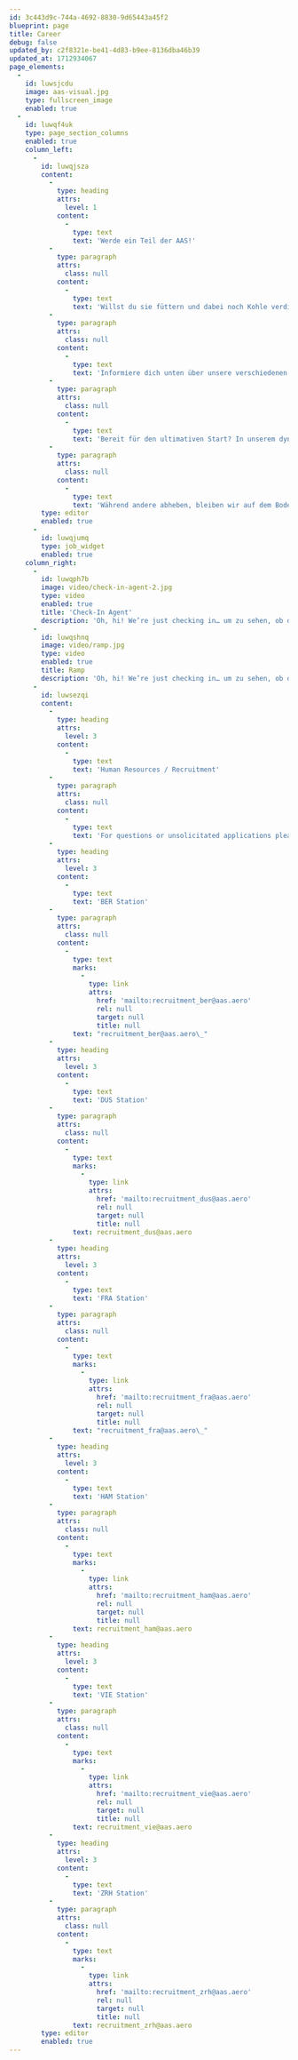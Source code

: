```yaml
---
id: 3c443d9c-744a-4692-8830-9d65443a45f2
blueprint: page
title: Career
debug: false
updated_by: c2f8321e-be41-4d83-b9ee-8136dba46b39
updated_at: 1712934067
page_elements:
  -
    id: luwsjcdu
    image: aas-visual.jpg
    type: fullscreen_image
    enabled: true
  -
    id: luwqf4uk
    type: page_section_columns
    enabled: true
    column_left:
      -
        id: luwqjsza
        content:
          -
            type: heading
            attrs:
              level: 1
            content:
              -
                type: text
                text: 'Werde ein Teil der AAS!'
          -
            type: paragraph
            attrs:
              class: null
            content:
              -
                type: text
                text: 'Willst du sie füttern und dabei noch Kohle verdienen? Du bist Checker oder Checkerin, sortierst gerne, magst es, wenn dir auf Arbeit nebenbei noch Muskeln spriessen oder trägst gerne Verantwortung für die ganze Geschichte? Dann bist du hier richtig, denn wir suchen Zuwachs für die große AAS-Gemeinschaft in Deutschland, Österreich und der Schweiz.'
          -
            type: paragraph
            attrs:
              class: null
            content:
              -
                type: text
                text: 'Informiere dich unten über unsere verschiedenen Jobprofile und sende uns deine Bewerbung.'
          -
            type: paragraph
            attrs:
              class: null
            content:
              -
                type: text
                text: 'Bereit für den ultimativen Start? In unserem dynamischen Groundhandling-Team mit Schweizer Wurzeln und einem Wachstum, das durch die Wolkendecke geht, eröffnen sich spannende Perspektiven für dich.'
          -
            type: paragraph
            attrs:
              class: null
            content:
              -
                type: text
                text: 'Während andere abheben, bleiben wir auf dem Boden – und sorgen dafür, dass dort alles reibungslos und effizient abläuft.'
        type: editor
        enabled: true
      -
        id: luwqjumq
        type: job_widget
        enabled: true
    column_right:
      -
        id: luwqph7b
        image: video/check-in-agent-2.jpg
        type: video
        enabled: true
        title: 'Check-In Agent'
        description: 'Oh, hi! We’re just checking in… um zu sehen, ob du vielleicht unser neuer Passenger Service Agent werden möchtest.'
      -
        id: luwqshnq
        image: video/ramp.jpg
        type: video
        enabled: true
        title: Ramp
        description: 'Oh, hi! We’re just checking in… um zu sehen, ob du vielleicht unser neuer Passenger Service Agent werden möchtest.'
      -
        id: luwsezqi
        content:
          -
            type: heading
            attrs:
              level: 3
            content:
              -
                type: text
                text: 'Human Resources / Recruitment'
          -
            type: paragraph
            attrs:
              class: null
            content:
              -
                type: text
                text: 'For questions or unsolicitated applications please contact:'
          -
            type: heading
            attrs:
              level: 3
            content:
              -
                type: text
                text: 'BER Station'
          -
            type: paragraph
            attrs:
              class: null
            content:
              -
                type: text
                marks:
                  -
                    type: link
                    attrs:
                      href: 'mailto:recruitment_ber@aas.aero'
                      rel: null
                      target: null
                      title: null
                text: "recruitment_ber@aas.aero\_"
          -
            type: heading
            attrs:
              level: 3
            content:
              -
                type: text
                text: 'DUS Station'
          -
            type: paragraph
            attrs:
              class: null
            content:
              -
                type: text
                marks:
                  -
                    type: link
                    attrs:
                      href: 'mailto:recruitment_dus@aas.aero'
                      rel: null
                      target: null
                      title: null
                text: recruitment_dus@aas.aero
          -
            type: heading
            attrs:
              level: 3
            content:
              -
                type: text
                text: 'FRA Station'
          -
            type: paragraph
            attrs:
              class: null
            content:
              -
                type: text
                marks:
                  -
                    type: link
                    attrs:
                      href: 'mailto:recruitment_fra@aas.aero'
                      rel: null
                      target: null
                      title: null
                text: "recruitment_fra@aas.aero\_"
          -
            type: heading
            attrs:
              level: 3
            content:
              -
                type: text
                text: 'HAM Station'
          -
            type: paragraph
            attrs:
              class: null
            content:
              -
                type: text
                marks:
                  -
                    type: link
                    attrs:
                      href: 'mailto:recruitment_ham@aas.aero'
                      rel: null
                      target: null
                      title: null
                text: recruitment_ham@aas.aero
          -
            type: heading
            attrs:
              level: 3
            content:
              -
                type: text
                text: 'VIE Station'
          -
            type: paragraph
            attrs:
              class: null
            content:
              -
                type: text
                marks:
                  -
                    type: link
                    attrs:
                      href: 'mailto:recruitment_vie@aas.aero'
                      rel: null
                      target: null
                      title: null
                text: recruitment_vie@aas.aero
          -
            type: heading
            attrs:
              level: 3
            content:
              -
                type: text
                text: 'ZRH Station'
          -
            type: paragraph
            attrs:
              class: null
            content:
              -
                type: text
                marks:
                  -
                    type: link
                    attrs:
                      href: 'mailto:recruitment_zrh@aas.aero'
                      rel: null
                      target: null
                      title: null
                text: recruitment_zrh@aas.aero
        type: editor
        enabled: true
---
```

